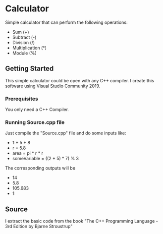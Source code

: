 # Calculator
Simple calculator that can perform the following operations:
* Sum (+)
* Subtract (-)
* Division (/)
* Multiplication (*)
* Module (%)
  
## Getting Started
This simple calculator could be open with any C++ compiler. I create this software using Visual Studio Community 2019.

### Prerequisites
You only need a C++ Compiler.

### Running Source.cpp file
Just compile the "Source.cpp" file and do some inputs like:
* 1 + 5 + 8
* r = 5.8
* area = pi * r * r
* someVariable = ((2 + 5) * 7) % 3

The corresponding outputs will be
* 14
* 5.8
* 105.683
* 1
  
## Source
I extract the basic code from the book "The C++ Programming Language - 3rd Edition by Bjarne Stroustrup"
